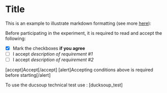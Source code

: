 # Title

This is an example to illustrate markdown formatting (see more [here](https://docs.github.com/en/get-started/writing-on-github/getting-started-with-writing-and-formatting-on-github/basic-writing-and-formatting-syntax)):

Before participating in the experiment, it is required to read and accept the following:

- [X] Mark the checkboxes **if you agree**
- [ ] I accept *description of requirement #1*
- [ ] I accept *description of requirement #2*

[accept]Accept[/accept]
[alert]Accepting conditions above is required before starting[/alert]

To use the ducsoup technical test use : [ducksoup_test]